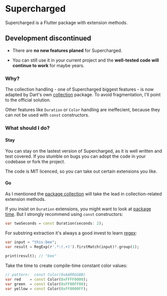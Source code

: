 # Supercharged

Supercharged is a Flutter package with extension methods.

## Development discontinued

- There are **no new features planed** for Supercharged.

- You can still use it in your current project and the **well-tested code will continue to work** for maybe years.

### Why?

The collection handling - one of Supercharged biggest features - is now adapted by Dart's own [collection](https://pub.dev/packages/collection) package. To avoid fragmentation, I'll point to the official solution.

Other features like `Duration` or `Color` handling are ineffecient, because they can not be used with `const` constructors.

### What should I do?

#### Stay

You can stay on the lastest version of Supercharged, as it is well written and test covered. If you stumble on bugs you can adopt the code in your codebase or fork the project.

The code is MIT licenced, so you can take out certain extensions you like.

#### Go

As I mentioned the [package collection](https://pub.dev/packages/collection) will take the lead in collection-related extension methods.

If you insist on `Duration` extensions, you might want to look at [package time](https://pub.dev/packages/time). But I strongly recommend using `const` constructors:

```dart
var twoSeconds = const Duration(seconds: 2);
```

For substring extraction it's always a good invest to learn [regex](https://regexr.com/):

```dart
var input = "this:bee";
var result = RegExp(r'.*:(.+)').firstMatch(input)?.group(1);

print(result); // "bee"
```

Take the time to create compile-time constant color values:

```dart
// pattern:  const Color(0xAARRGGBB)
var red    = const Color(0xFFFF0000);
var green  = const Color(0xFF00FF00);
var yellow = const Color(0xFF0000FF);
```
